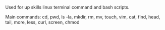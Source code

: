 Used for up skills linux terminal command and bash scripts.

Main commands: cd, pwd, ls -la, mkdir, rm, mv, touch, vim, cat, find, head, tail, more, less, curl, screen, chmod
